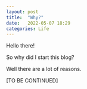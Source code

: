 ```yaml
---
layout: post
title:  "Why?"
date:   2022-05-07 18:29
categories: Life
---
```


Hello there!

So why did I start this blog?

Well there are a lot of reasons.

[TO BE CONTINUED]